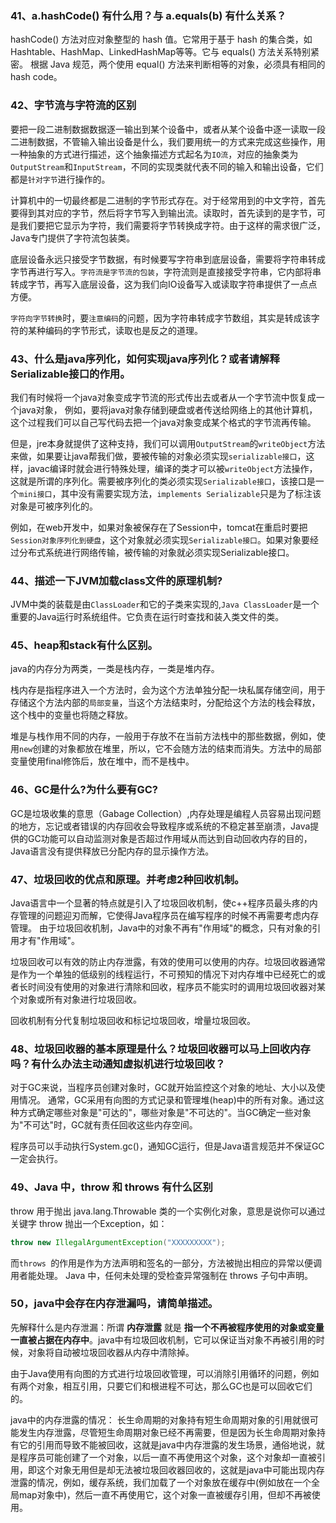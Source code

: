 ### 41、a.hashCode() 有什么用？与 a.equals(b) 有什么关系？
  hashCode() 方法对应对象整型的 hash 值。它常用于基于 hash 的集合类，如 Hashtable、HashMap、LinkedHashMap等等。它与 equals() 方法关系特别紧密。
  根据 Java 规范，两个使用 equal() 方法来判断相等的对象，必须具有相同的 hash code。

### 42、字节流与字符流的区别

  要把一段二进制数据数据逐一输出到某个设备中，或者从某个设备中逐一读取一段二进制数据，不管输入输出设备是什么，我们要用统一的方式来完成这些操作，用一种抽象的方式进行描述，这个抽象描述方式起名为`IO流`，对应的抽象类为`OutputStream`和`InputStream`，不同的实现类就代表不同的输入和输出设备，它们都是`针对字节`进行操作的。

  计算机中的一切最终都是二进制的字节形式存在。对于经常用到的中文字符，首先要得到其对应的字节，然后将字节写入到输出流。读取时，首先读到的是字节，可是我们要把它显示为字符，我们需要将字节转换成字符。由于这样的需求很广泛，Java专门提供了字符流包装类。

  底层设备永远只接受字节数据，有时候要写字符串到底层设备，需要将字符串转成字节再进行写入。`字符流是字节流的包装`，字符流则是直接接受字符串，它内部将串转成字节，再写入底层设备，这为我们向IO设备写入或读取字符串提供了一点点方便。

  `字符向字节转换`时，要`注意编码`的问题，因为字符串转成字节数组，其实是转成该字符的某种编码的字节形式，读取也是反之的道理。

### 43、什么是java序列化，如何实现java序列化？或者请解释Serializable接口的作用。

  我们有时候将一个java对象变成字节流的形式传出去或者从一个字节流中恢复成一个java对象，
  例如，要将java对象存储到硬盘或者传送给网络上的其他计算机，这个过程我们可以自己写代码去把一个java对象变成某个格式的字节流再传输。

  但是，jre本身就提供了这种支持，我们可以调用`OutputStream`的`writeObject`方法来做，如果要让java帮我们做，要被传输的对象必须实现`serializable接口`，这样，javac编译时就会进行特殊处理，编译的类才可以被`writeObject`方法操作，这就是所谓的序列化。需要被序列化的类必须实现`Serializable接口`，该接口是一个`mini接口`，其中没有需要实现方法，`implements Serializable`只是为了标注该对象是可被序列化的。

  例如，在web开发中，如果对象被保存在了Session中，tomcat在重启时要把`Session对象序列化到硬盘`，这个对象就必须实现`Serializable接口`。如果对象要经过分布式系统进行网络传输，被传输的对象就必须实现Serializable接口。

### 44、描述一下JVM加载class文件的原理机制?

  JVM中类的装载是由`ClassLoader`和它的子类来实现的,`Java ClassLoader`是一个重要的Java运行时系统组件。它负责在运行时查找和装入类文件的类。

### 45、heap和stack有什么区别。

  java的内存分为两类，一类是栈内存，一类是堆内存。

  栈内存是指程序进入一个方法时，会为这个方法单独分配一块私属存储空间，用于存储这个方法内部的`局部变量`，当这个方法结束时，分配给这个方法的栈会释放，这个栈中的变量也将随之释放。

  堆是与栈作用不同的内存，一般用于存放不在当前方法栈中的那些数据，例如，使用`new`创建的对象都放在堆里，所以，它不会随方法的结束而消失。方法中的局部变量使用final修饰后，放在堆中，而不是栈中。

### 46、GC是什么?为什么要有GC?

  GC是垃圾收集的意思（Gabage Collection）,内存处理是编程人员容易出现问题的地方，忘记或者错误的内存回收会导致程序或系统的不稳定甚至崩溃，Java提供的GC功能可以自动监测对象是否超过作用域从而达到自动回收内存的目的，Java语言没有提供释放已分配内存的显示操作方法。

### 47、垃圾回收的优点和原理。并考虑2种回收机制。

  Java语言中一个显著的特点就是引入了垃圾回收机制，使c++程序员最头疼的内存管理的问题迎刃而解，它使得Java程序员在编写程序的时候不再需要考虑内存管理。
  由于垃圾回收机制，Java中的对象不再有"作用域"的概念，只有对象的引用才有"作用域"。

  垃圾回收可以有效的防止内存泄露，有效的使用可以使用的内存。垃圾回收器通常是作为一个单独的低级别的线程运行，不可预知的情况下对内存堆中已经死亡的或者长时间没有使用的对象进行清除和回收，程序员不能实时的调用垃圾回收器对某个对象或所有对象进行垃圾回收。

  回收机制有分代复制垃圾回收和标记垃圾回收，增量垃圾回收。

### 48、垃圾回收器的基本原理是什么？垃圾回收器可以马上回收内存吗？有什么办法主动通知虚拟机进行垃圾回收？

  对于GC来说，当程序员创建对象时，GC就开始监控这个对象的地址、大小以及使用情况。
  通常，GC采用有向图的方式记录和管理堆(heap)中的所有对象。通过这种方式确定哪些对象是"可达的"，哪些对象是"不可达的"。当GC确定一些对象为"不可达"时，GC就有责任回收这些内存空间。

  程序员可以手动执行System.gc()，通知GC运行，但是Java语言规范并不保证GC一定会执行。

### 49、Java 中，throw 和 throws 有什么区别

  throw 用于抛出 java.lang.Throwable 类的一个实例化对象，意思是说你可以通过关键字 throw 抛出一个Exception，如：
  ```java
  throw new IllegalArgumentException("XXXXXXXXX");
  ```
  而`throws `的作用是作为方法声明和签名的一部分，方法被抛出相应的异常以便调用者能处理。
  Java 中，任何未处理的受检查异常强制在 throws 子句中声明。

### 50，java中会存在内存泄漏吗，请简单描述。

  先解释什么是内存泄漏：所谓 **内存泄露** 就是 **指一个不再被程序使用的对象或变量一直被占据在内存中**。java中有垃圾回收机制，它可以保证当对象不再被引用的时候，对象将自动被垃圾回收器从内存中清除掉。

  由于Java使用有向图的方式进行垃圾回收管理，可以消除引用循环的问题，例如有两个对象，相互引用，只要它们和根进程不可达，那么GC也是可以回收它们的。

  java中的内存泄露的情况：
  长生命周期的对象持有短生命周期对象的引用就很可能发生内存泄露，尽管短生命周期对象已经不再需要，但是因为长生命周期对象持有它的引用而导致不能被回收，这就是java中内存泄露的发生场景，通俗地说，就是程序员可能创建了一个对象，以后一直不再使用这个对象，这个对象却一直被引用，即这个对象无用但是却无法被垃圾回收器回收的，这就是java中可能出现内存泄露的情况，例如，缓存系统，我们加载了一个对象放在缓存中(例如放在一个全局map对象中)，然后一直不再使用它，这个对象一直被缓存引用，但却不再被使用。
